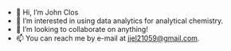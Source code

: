- 👋 Hi, I’m John Clos
- 👀 I’m interested in using data analytics for analytical chemistry.
- 💞️ I’m looking to collaborate on anything!
- 📫 You can reach me by e-mail at jjel21059@gmail.com.

<!---
johnclos/johnclos is a ✨ special ✨ repository because its `README.md` (this file) appears on your GitHub profile.
You can click the Preview link to take a look at your changes.
--->
